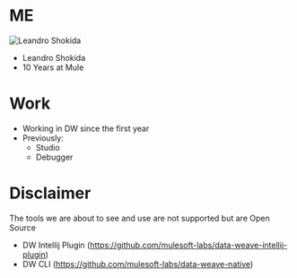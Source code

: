 # ME

![Leandro Shokida](https://raw.githubusercontent.com/machaval/data-weave-typestalk-/master/images/shoki.png)

- Leandro Shokida
- 10 Years at Mule


# Work

- Working in DW since the first year
- Previously:
  - Studio
  - Debugger

    

# Disclaimer

The tools we are about to see and use are not supported but are Open Source

- DW Intellij Plugin (https://github.com/mulesoft-labs/data-weave-intellij-plugin)
- DW CLI (https://github.com/mulesoft-labs/data-weave-native)
